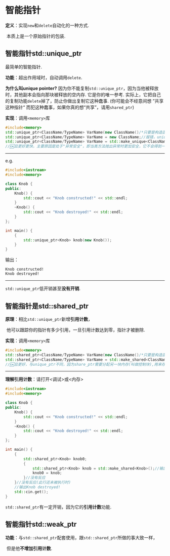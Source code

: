 # 智能指针

**定义**：实现`new`和`delete`自动化的一种方式.

​			本质上是一个原始指针的包装.

## 智能指针std::unique_ptr

最简单的智能指针.

**功能**：超出作用域时，自动调用`delete`.

**为什么叫unique pointer?**  因为你不能复制`std::unique_ptr`，因为当他被释放时，其他副本会指向那块被释放的空内存. 它是你的唯一参考. 实际上，它把自己的复制功能`delete`掉了，防止你做出复制它这种蠢事. (你可能会不经意间想 ”共享这种指针“ 而犯这种蠢事，如果你真的想“共享”，请用`shared_ptr`)

**实现**：调用`<memory>`库

```cpp
#include<memory>
std::unique_ptr<ClassName/TypeName> VarName(new ClassName()/*只要是构造函数即可*/);//OK
std::unique_ptr<ClassName/TypeName> VarName = new ClassName;//报错，unique_ptr禁用隐式转换
std::unique_ptr<ClassName/TypeName> VarName = std::make_unique<ClassName/TypeName>();
//🆗且更好更快，主要原因是处于"异常安全"，即当类方法抛出异常时更加安全，它不会得到一个没有引用的悬空指针，造成内存泄露
```

------

e.g.

```cpp
#include<iostream>
#include<memory>

class Knob {
public:
    Knob() {
        std::cout << "Knob constructed!" << std::endl;
    }
    ~Knob() {
        std::cout << "Knob destroyed!" << std::endl;
    }
};

int main() {
    {
        std::unique_ptr<Knob> knob(new Knob());
    }
}
```

输出：

```
Knob constructed!
Knob destroyed!
```

------

`std::unique_ptr`低开销甚至**没有开销**.



## 智能指针是std::shared_ptr

**原理**：相比`std::unique_ptr`新增**引用计数**，

​			他可以跟踪你的指针有多少引用，一旦引用计数达到零，指针才被删除.

**实现**：调用`<memory>`库

```cpp
#include<memory>
std::shared_ptr<ClassName/TypeName> VarName(new ClassName()/*只要是构造函数即可*/);//OK
std::shared_ptr<ClassName/TypeName> VarName = std::make_shared<ClassName/TypeName>();
//🆗且更好，与unique_ptr不同，因为share_ptr需要分配另一块内存(叫做控制块),用来存储引用计数。直接new再赋值需要分配两次内存，相比make_shared更有效率
```

------

**理解引用计数**：请打开<调试>或<内存>

```cpp
#include<iostream>
#include<memory>

class Knob {
public:
    Knob() {
        std::cout << "Knob constructed!" << std::endl;
    }
    ~Knob() {
        std::cout << "Knob destroyed!" << std::endl;
    }
};

int main() {
    {
        std::shared_ptr<Knob> knob0;
        {
            std::shared_ptr<Knob> knob = std::make_shared<Knob>();//输出Knob constructed!
            knob0 = knob;
        }//没有反应
    }//没有反应(此行还未被执行时)
    //输出Knob destroyed!
    std::cin.get();
}
```

`std::shared_ptr`有一定开销，因为它的**引用计数**功能.



## 智能指针std::weak_ptr

**功能**：与`std::shared_ptr`配套使用，跟`std::shared_ptr`所做的事大致一样，

​			但是他**不增加引用计数**.